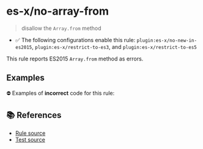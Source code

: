 # es-x/no-array-from
> disallow the `Array.from` method

- ✅ The following configurations enable this rule: `plugin:es-x/no-new-in-es2015`, `plugin:es-x/restrict-to-es3`, and `plugin:es-x/restrict-to-es5`

This rule reports ES2015 `Array.from` method as errors.

## Examples

⛔ Examples of **incorrect** code for this rule:

<eslint-playground type="bad" code="/*eslint es-x/no-array-from: error */
const array = Array.from(&quot;hello&quot;)
" />

## 📚 References

- [Rule source](https://github.com/ota-meshi/eslint-plugin-es-x/blob/v5.0.0/lib/rules/no-array-from.js)
- [Test source](https://github.com/ota-meshi/eslint-plugin-es-x/blob/v5.0.0/tests/lib/rules/no-array-from.js)

